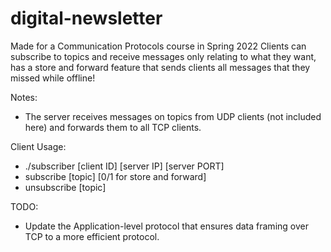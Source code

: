 # digital-newsletter

Made for a Communication Protocols course in Spring 2022
Clients can subscribe to topics and receive messages only relating to what they want,
has a store and forward feature that sends clients all messages that they missed while offline!

Notes:
- The server receives messages on topics from UDP clients (not included here) and forwards them to all TCP clients.

Client Usage:
- ./subscriber [client ID] [server IP] [server PORT]
- subscribe [topic] [0/1 for store and forward]
- unsubscribe [topic]

TODO:
- Update the Application-level protocol that ensures data framing over TCP to a more efficient protocol.
